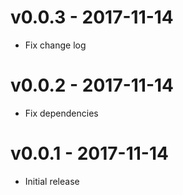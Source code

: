 # v0.0.3 - 2017-11-14
- Fix change log

# v0.0.2 - 2017-11-14
- Fix dependencies

# v0.0.1 - 2017-11-14
- Initial release